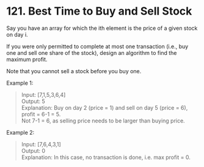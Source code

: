 # 121. Best Time to Buy and Sell Stock

Say you have an array for which the ith element is the price of a given stock on day i.  

If you were only permitted to complete at most one transaction (i.e., buy one and sell one share of the stock),   design an algorithm to find the maximum profit.  

Note that you cannot sell a stock before you buy one.  

Example 1:  

>Input: [7,1,5,3,6,4]  
>Output: 5  
>Explanation: Buy on day 2 (price = 1) and sell on day 5 (price = 6), profit = 6-1 = 5.  
             Not 7-1 = 6, as selling price needs to be larger than buying price.  

Example 2:  

>Input: [7,6,4,3,1]  
>Output: 0  
>Explanation: In this case, no transaction is done, i.e. max profit = 0.  